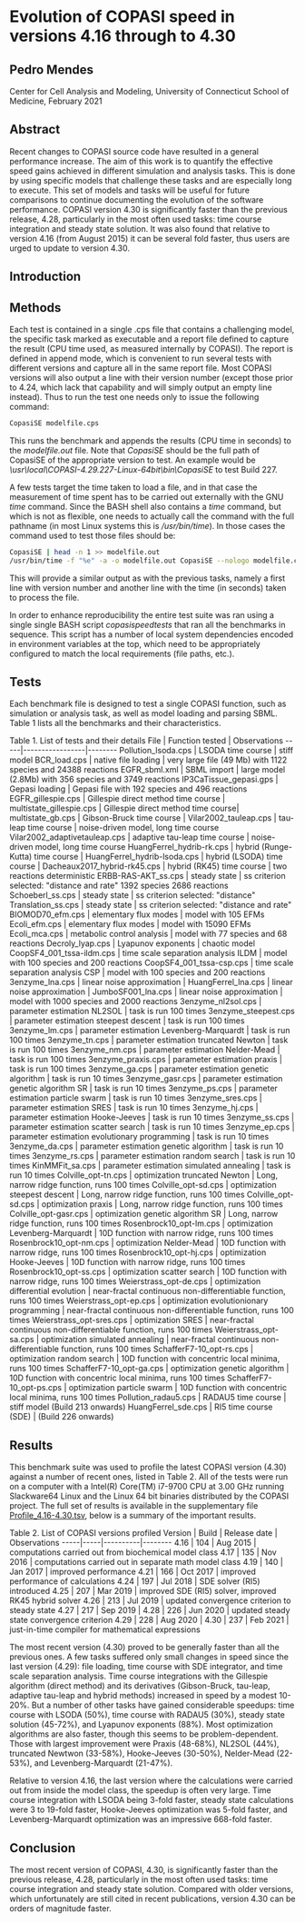 # Evolution of COPASI speed in versions 4.16 through to 4.30
## Pedro Mendes
Center for Cell Analysis and Modeling, University of Connecticut School of 
Medicine, February 2021

## Abstract
Recent changes to COPASI source code have resulted in a general performance 
increase. The aim of this work is to quantify the effective speed gains 
achieved in different simulation and analysis tasks. This is done by using 
specific models that challenge these tasks and are especially long to execute. 
This set of models and tasks will be useful for future comparisons to continue 
documenting the evolution of the software performance. COPASI version 4.30 is 
significantly faster than the previous release, 4.28, particularly in the most 
often used tasks: time course integration and steady state solution. It was
also found that relative to version 4.16 (from August 2015) it can be several
fold faster, thus users are urged to update to version 4.30.

## Introduction

## Methods
Each test is contained in a single .cps file that contains a challenging model, 
the specific task marked as executable and a report file defined to capture the 
result (CPU time used, as measured internally by COPASI). The report is defined 
in append mode, which is convenient to run several tests with different versions 
and capture all in the same report file. Most COPASI versions will also output a 
line with their version number (except those prior to 4.24, which lack that 
capability and will simply output an empty line instead). Thus to run the test 
one needs only to issue the following command:
```bash
CopasiSE modelfile.cps
```
This runs the benchmark and appends the results (CPU time in seconds) to the 
*modelfile.out* file.  Note that *CopasiSE* should be the full path of CopasiSE 
of the appropriate  version to test. An example would be 
*\usr\local\COPASI-4.29.227-Linux-64bit\bin\CopasiSE* to test Build 227.

A few tests target the time taken to load a file, and in that case the 
measurement of time spent has to be carried out externally with the GNU  *time* 
command. Since the BASH shell also contains a *time* command, but which is not 
as flexible, one needs to actually call the command with the full pathname (in 
most Linux systems this is */usr/bin/time*). In those cases the command used to 
test those files should be:
```bash
CopasiSE | head -n 1 >> modelfile.out
/usr/bin/time -f "%e" -a -o modelfile.out CopasiSE --nologo modelfile.cps
```
This will provide a similar output as with the previous tasks, namely a first 
line with version number and another line with the time (in seconds) taken to 
process the file.

In order to enhance reproducibility the entire test suite was ran using a single
single BASH script *copasispeedtests* that ran all the benchmarks in sequence. 
This  script has a number of local system dependencies encoded in environment 
variables at the top, which need to be appropriately configured to match the 
local requirements (file paths, etc.). 

## Tests

Each benchmark file is designed to test a single COPASI function, such as 
simulation or analysis task, as well as model loading and parsing SBML. Table 1
lists all the benchmarks and their characteristics.

Table 1. List of tests and their details
File | Function tested | Observations
-----|-----------------|--------
Pollution_lsoda.cps | LSODA time course | stiff model
BCR_load.cps | native file loading | very large file (49 Mb) with 1122 species and 24388 reactions 
EGFR_sbml.xml | SBML import | large model (2.8Mb) with 356 species and 3749 reactions 
IP3CaTissue_gepasi.gps | Gepasi loading | Gepasi file with 192 species and 496 reactions
EGFR_gillespie.cps | Gillespie direct method time course | 
multistate_gillespie.cps | Gillespie direct method  time course| 
multistate_gb.cps | Gibson-Bruck time course | 
Vilar2002_tauleap.cps | tau-leap time course | noise-driven model, long time course
Vilar2002_adaptivetauleap.cps | adaptive tau-leap time course | noise-driven model, long time course
HuangFerrel_hydrib-rk.cps | hybrid (Runge-Kutta) time course | 
HuangFerrel_hydrib-lsoda.cps | hybrid (LSODA) time course | 
Dacheaux2017_hybrid-rk45.cps | hybrid (RK45) time course | two reactions deterministic
ERBB-RAS-AKT_ss.cps | steady state | ss criterion selected: "distance and rate" 1392 species 2686 reactions
Schoeberl_ss.cps | steady state | ss criterion selected: "distance"
Translation_ss.cps | steady state | ss criterion selected: "distance and rate"
BIOMOD70_efm.cps | elementary flux modes | model with 105 EFMs
Ecoli_efm.cps | elementary flux modes | model with 15090 EFMs
Ecoli_mca.cps | metabolic control analysis | model with 77 species and 68 reactions
Decroly_lyap.cps | Lyapunov exponents | chaotic model
CoopSF4_001_tssa-ildm.cps | time scale separation analysis ILDM | model with 100 species and 200 reactions
CoopSF4_001_tssa-csp.cps | time scale separation analysis CSP | model with 100 species and 200 reactions
3enzyme_lna.cps | linear noise approximation | 
HuangFerrel_lna.cps | linear noise approximation | 
JumboSF001_lna.cps | linear noise approximation | model with 1000 species and 2000 reactions
3enzyme_nl2sol.cps | parameter estimation NL2SOL | task is run 100 times
3enzyme_steepest.cps | parameter estimation steepest descent | task is run 100 times
3enzyme_lm.cps | parameter estimation Levenberg-Marquardt | task is run 100 times
3enzyme_tn.cps | parameter estimation truncated Newton | task is run 100 times
3enzyme_nm.cps | parameter estimation Nelder-Mead | task is run 100 times
3enzyme_praxis.cps | parameter estimation praxis | task is run 100 times
3enzyme_ga.cps | parameter estimation genetic algorithm | task is run 10 times
3enzyme_gasr.cps | parameter estimation genetic algorithm SR | task is run 10 times
3enzyme_ps.cps | parameter estimation particle swarm | task is run 10 times
3enzyme_sres.cps | parameter estimation SRES | task is run 10 times
3enzyme_hj.cps | parameter estimation Hooke-Jeeves | task is run 10 times
3enzyme_ss.cps | parameter estimation scatter search | task is run 10 times
3enzyme_ep.cps | parameter estimation evolutionary programming | task is run 10 times
3enzyme_da.cps | parameter estimation genetic algorithm | task is run 10 times
3enzyme_rs.cps | parameter estimation random search | task is run 10 times
KinMMFit_sa.cps | parameter estimation simulated annealing | task is run 10 times
Colville_opt-tn.cps | optimization truncated Newton | Long, narrow ridge function, runs 100 times
Colville_opt-sd.cps | optimization steepest descent | Long, narrow ridge function, runs 100 times
Colville_opt-sd.cps | optimization praxis | Long, narrow ridge function, runs 100 times
Colville_opt-gasr.cps | optimization genetic algorithm SR | Long, narrow ridge function, runs 100 times
Rosenbrock10_opt-lm.cps | optimization Levenberg-Marquardt | 10D function with narrow ridge, runs 100 times
Rosenbrock10_opt-nm.cps | optimization Nelder-Mead | 10D function with narrow ridge, runs 100 times
Rosenbrock10_opt-hj.cps | optimization Hooke-Jeeves | 10D function with narrow ridge, runs 100 times
Rosenbrock10_opt-ss.cps | optimization scatter search | 10D function with narrow ridge, runs 100 times
Weierstrass_opt-de.cps | optimization differential evolution | near-fractal continuous non-differentiable function, runs 100 times
Weierstrass_opt-ep.cps | optimization evolutionionary programming | near-fractal continuous non-differentiable function, runs 100 times
Weierstrass_opt-sres.cps | optimization SRES | near-fractal continuous non-differentiable function, runs 100 times
Weierstrass_opt-sa.cps | optimization simulated annealing | near-fractal continuous non-differentiable function, runs 100 times
SchafferF7-10_opt-rs.cps | optimization random search | 10D function with concentric local minima, runs 100 times
SchafferF7-10_opt-ga.cps | optimization genetic algorithm | 10D function with concentric local minima, runs 100 times
SchafferF7-10_opt-ps.cps | optimization particle swarm | 10D function with concentric local minima, runs 100 times
Pollution_radau5.cps | RADAU5 time course | stiff model (Build 213 onwards)
HuangFerrel_sde.cps | RI5 time course (SDE) | (Build 226 onwards)

## Results
This benchmark suite was used to profile the latest COPASI version (4.30) against
a number of recent ones, listed in Table 2. All of the tests were run on a computer 
with a Intel(R) Core(TM) i7-9700 CPU at 3.00 GHz running Slackware64 
Linux and the Linux 64 bit binaries distributed by the COPASI 
project. The full set of results is available in the supplementary file  
[Profile_4.16-4.30.tsv](Profile_4.16-4.30.tsv), below is a summary of the 
important results.

Table 2. List of COPASI versions profiled 
Version | Build | Release date | Observations
-----|-----|----------|--------
4.16 | 104 | Aug 2015 | computations carried out from biochemical model class
4.17 | 135 | Nov 2016 | computations carried out in separate math model class
4.19 | 140 | Jan 2017 | improved performance
4.21 | 166 | Oct 2017 | improved performance of calculations
4.24 | 197 | Jul 2018 | SDE solver (RI5) introduced 
4.25 | 207 | Mar 2019 | improved SDE (RI5) solver, improved RK45 hybrid solver
4.26 | 213 | Jul 2019 | updated convergence criterion to steady state
4.27 | 217 | Sep 2019 |
4.28 | 226 | Jun 2020 | updated steady state convergence criterion
4.29 | 228 | Aug 2020 |
4.30 | 237 | Feb 2021 | just-in-time compiler for mathematical expressions

The most recent version (4.30) proved to be generally faster than all the 
previous ones. A few tasks suffered only small changes in speed since the 
last version (4.29): file loading, time course with SDE integrator, and
time scale separation analysis. Time course integrations with the 
Gillespie algorithm (direct method) and its derivatives (Gibson-Bruck, 
tau-leap, adaptive tau-leap and hybrid methods) increased in speed by a modest 
10-20%. But a number of other tasks have gained considerable speedups:
time course with LSODA (50%), time  course with RADAU5 (30%), steady state 
solution (45-72%), and Lyapunov exponents (88%). Most optimization algorithms 
are also faster, though this seems to be problem-dependent. Those 
with largest improvement were Praxis (48-68%), NL2SOL (44%), truncated Newtwon 
(33-58%), Hooke-Jeeves (30-50%), Nelder-Mead (22-53%), and Levenberg-Marquardt 
(21-47%).

Relative to version 4.16, the last version where the calculations were 
carried out from inside the model class, the speedup is often very large. 
Time course integration with LSODA being 3-fold faster, steady state 
calculations were 3 to 19-fold faster, Hooke-Jeeves optimization was 
5-fold faster, and Levenberg-Marquardt optimization was an impressive
668-fold faster. 
  
## Conclusion

The most recent version of COPASI, 4.30, is significantly faster than the 
previous release, 4.28, particularly in the most often used tasks: time
course integration and steady state solution. Compared with older versions,
which unfortunately are still cited in recent publications, version 4.30 can
be orders of magnitude faster.
 

